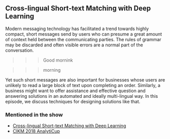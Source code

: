 ## Cross-lingual Short-text Matching with Deep Learning

Modern messaging technology has facilitated a trend towards highly compact, short messages send by users who can presume a great amount of context held between the communicating parties.  The rules of grammar may be discarded and often visible errors are a normal part of the conversation.


>>> Good mornink

>>> morning


Yet such short messages are also important for businesses whose users are unlikely to read a large block of text upon completing an order.  Similarly, a business might want to offer assistance and effective question and answering solutions in an automated and ideally multi-lingual way.  In this episode, we discuss techniques for designing solutions like that.

### Mentioned in the show

* [Cross-lingual Short-text Matching with Deep Learning](https://arxiv.org/pdf/1811.05569.pdf)
* [CIKM 2018 AnalytiCup](https://www.cikm2018.units.it/CIKM2018AnalytiCup_details.html)
